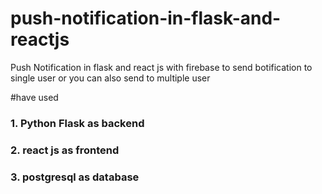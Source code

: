 # push-notification-in-flask-and-reactjs
Push Notification in flask and react js with firebase to send botification to single user or you can also send to multiple user

#have used

### 1. Python Flask as backend

### 2. react js as frontend

### 3. postgresql as database
